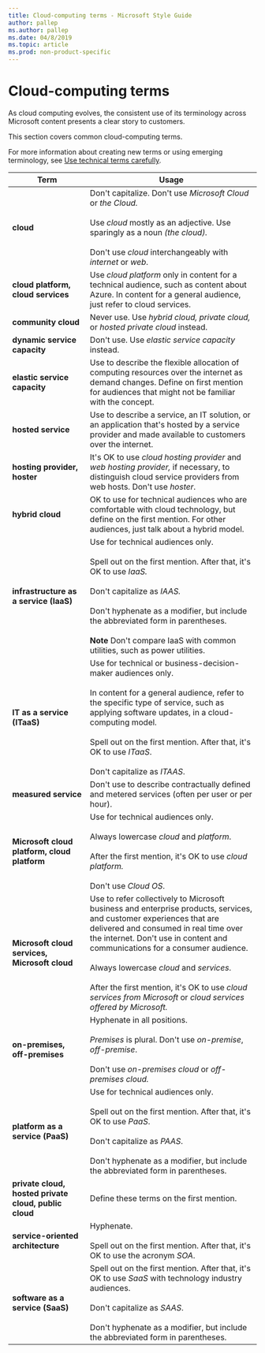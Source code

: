 ```yaml
---
title: Cloud-computing terms - Microsoft Style Guide
author: pallep
ms.author: pallep
ms.date: 04/8/2019
ms.topic: article
ms.prod: non-product-specific
---
```


# Cloud-computing terms

As
cloud computing evolves, the consistent use of its
terminology across Microsoft content presents a clear story to
customers. 

This section covers common cloud-computing terms.

For more
information about creating new terms or using emerging terminology, see [Use technical terms carefully](~/word-choice/use-technical-terms-carefully.md).


|                       **Term**                        |                                                                                                                                                                                                                                                                                         **Usage**                                                                                                                                                                                                                                                                                         |
|-------------------------------------------------------|-------------------------------------------------------------------------------------------------------------------------------------------------------------------------------------------------------------------------------------------------------------------------------------------------------------------------------------------------------------------------------------------------------------------------------------------------------------------------------------------------------------------------------------------------------------------------------------------|
|                       **cloud**                       |                                                                                                                                                                                Don't capitalize. Don't use *Microsoft Cloud* or *the Cloud.*<br /><br />Use *cloud* mostly as an adjective. Use sparingly as a noun *(the cloud).*<br /><br />Don't use *cloud* interchangeably with *internet* or *web*.                                                                                                                                                                                 |
|          **cloud platform, cloud services**           |                                                                                                                                                                                                               Use *cloud platform* only in content for a technical audience, such as content about Azure. In content for a general audience, just refer to cloud services.                                                                                                                                                                                                                |
|                  **community cloud**                  |                                                                                                                                                                                                                                                    Never use. Use *hybrid cloud,* *private cloud,* or *hosted private cloud* instead.                                                                                                                                                                                                                                                     |
|             **dynamic service capacity**              |                                                                                                                                                                                                                                                                    Don't use. Use *elastic service capacity* instead.                                                                                                                                                                                                                                                                     |
|             **elastic service capacity**              |                                                                                                                                                                                                  Use to describe the flexible allocation of computing resources over the internet as demand changes. Define on first mention for audiences that might not be familiar with the concept.                                                                                                                                                                                                   |
|                  **hosted service**                   |                                                                                                                                                                                                                    Use to describe a service, an IT solution, or an application that's hosted by a service provider and made available to customers over the internet.                                                                                                                                                                                                                    |
|             **hosting provider, hoster**              |                                                                                                                                                                                                               It's OK to use *cloud hosting provider* and *web hosting provider,* if necessary, to distinguish cloud service providers from web hosts. Don't use *hoster*.                                                                                                                                                                                                                |
|                   **hybrid cloud**                    |                                                                                                                                                                                                            OK to use for technical audiences who are comfortable with cloud technology, but define on the first mention. For other audiences, just talk about a hybrid model.                                                                                                                                                                                                             |
|        **infrastructure as a service (IaaS)**         |                                                                                                                         Use for technical audiences only.<br /><br />Spell out on the first mention. After that, it's OK to use *IaaS.* <br /><br />Don't capitalize as *IAAS.*<br /><br />Don't hyphenate as a modifier, but include the abbreviated form in parentheses.<br /><br />**Note** Don't compare IaaS with common utilities, such as power utilities.                                                                                                                         |
|              **IT as a service (ITaaS)**              |                                                                                                                         Use for technical or business-decision-maker audiences only.<br /><br />In content for a general audience, refer to the specific type of service, such as applying software updates, in a cloud-computing model.<br /><br />Spell out on the first mention. After that, it's OK to use *ITaaS*. <br /><br />Don't capitalize as *ITAAS*.                                                                                                                          |
|                 **measured service**                  |                                                                                                                                                                                                                                              Don't use to describe contractually defined and metered services (often per user or per hour).                                                                                                                                                                                                                                               |
|     **Microsoft cloud platform, cloud platform**      | Use for technical audiences only. <br /><br />Always lowercase *cloud* and *platform*.<br /><br />After the first mention, it's OK to use *cloud platform.*<br /><br />Don't use *Cloud OS*. |
|     **Microsoft cloud services, Microsoft cloud**     |                                                                               Use to refer collectively to Microsoft business and enterprise products, services, and customer experiences that are delivered and consumed in real time over the internet. Don't use in content and communications for a consumer audience.<br /><br />Always lowercase *cloud* and *services*.<br /><br />After the first mention, it's OK to use *cloud services from Microsoft* or *cloud services offered by Microsoft.*                                                                               |
|             **on-premises, off-premises**             |                                                                                                                                                                                                          Hyphenate in all positions. <br /><br />*Premises* is plural. Don't use *on-premise*, *off-premise*. <br /><br />Don't use *on-premises cloud* or *off-premises cloud.*                                                                                                                                                                                                          |
|           **platform as a service (PaaS)**            |                                                                                                                                                                    Use for technical audiences only. <br /><br />Spell out on the first mention. After that, it's OK to use *PaaS*. <br /><br />Don't capitalize as *PAAS*.<br /><br />Don't hyphenate as a modifier, but include the abbreviated form in parentheses.                                                                                                                                                                    |
| **private cloud, hosted private cloud, public cloud** |                                                                                                                                                                                                                                                                         Define these terms on the first mention.                                                                                                                                                                                                                                                                          |
|           **service-oriented architecture**           |                                                                                                                                                                                                                                           Hyphenate. <br /><br />Spell out on the first mention. After that, it's OK to use the acronym *SOA*.                                                                                                                                                                                                                                            |
|           **software as a service (SaaS)**            |                                                                                                                                                                         Spell out on the first mention. After that, it's OK to use *SaaS* with technology industry audiences. <br /><br />Don't capitalize as *SAAS*.<br /><br />Don't hyphenate as a modifier, but include the abbreviated form in parentheses.                                                                                                                                                                          |

